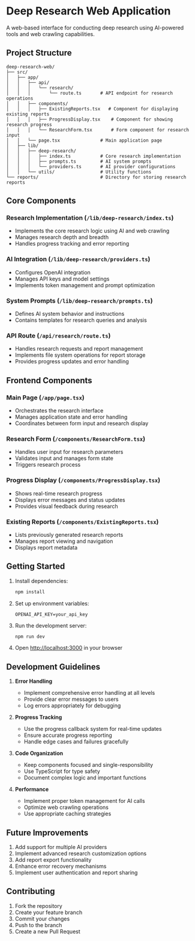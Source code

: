 # Deep Research Web Application

A web-based interface for conducting deep research using AI-powered tools and web crawling capabilities.

## Project Structure

```
deep-research-web/
├── src/
│   ├── app/
│   │   ├── api/
│   │   │   └── research/
│   │   │       └── route.ts       # API endpoint for research operations
│   │   ├── components/
│   │   │   ├── ExistingReports.tsx   # Component for displaying existing reports
│   │   │   ├── ProgressDisplay.tsx    # Component for showing research progress
│   │   │   └── ResearchForm.tsx       # Form component for research input
│   │   └── page.tsx               # Main application page
│   ├── lib/
│   │   ├── deep-research/
│   │   │   ├── index.ts           # Core research implementation
│   │   │   ├── prompts.ts         # AI system prompts
│   │   │   └── providers.ts       # AI provider configurations
│   │   └── utils/                 # Utility functions
└── reports/                       # Directory for storing research reports
```

## Core Components

### Research Implementation (`/lib/deep-research/index.ts`)
- Implements the core research logic using AI and web crawling
- Manages research depth and breadth
- Handles progress tracking and error reporting

### AI Integration (`/lib/deep-research/providers.ts`)
- Configures OpenAI integration
- Manages API keys and model settings
- Implements token management and prompt optimization

### System Prompts (`/lib/deep-research/prompts.ts`)
- Defines AI system behavior and instructions
- Contains templates for research queries and analysis

### API Route (`/api/research/route.ts`)
- Handles research requests and report management
- Implements file system operations for report storage
- Provides progress updates and error handling

## Frontend Components

### Main Page (`/app/page.tsx`)
- Orchestrates the research interface
- Manages application state and error handling
- Coordinates between form input and research display

### Research Form (`/components/ResearchForm.tsx`)
- Handles user input for research parameters
- Validates input and manages form state
- Triggers research process

### Progress Display (`/components/ProgressDisplay.tsx`)
- Shows real-time research progress
- Displays error messages and status updates
- Provides visual feedback during research

### Existing Reports (`/components/ExistingReports.tsx`)
- Lists previously generated research reports
- Manages report viewing and navigation
- Displays report metadata

## Getting Started

1. Install dependencies:
   ```bash
   npm install
   ```

2. Set up environment variables:
   ```
   OPENAI_API_KEY=your_api_key
   ```

3. Run the development server:
   ```bash
   npm run dev
   ```

4. Open [http://localhost:3000](http://localhost:3000) in your browser

## Development Guidelines

1. **Error Handling**
   - Implement comprehensive error handling at all levels
   - Provide clear error messages to users
   - Log errors appropriately for debugging

2. **Progress Tracking**
   - Use the progress callback system for real-time updates
   - Ensure accurate progress reporting
   - Handle edge cases and failures gracefully

3. **Code Organization**
   - Keep components focused and single-responsibility
   - Use TypeScript for type safety
   - Document complex logic and important functions

4. **Performance**
   - Implement proper token management for AI calls
   - Optimize web crawling operations
   - Use appropriate caching strategies

## Future Improvements

1. Add support for multiple AI providers
2. Implement advanced research customization options
3. Add report export functionality
4. Enhance error recovery mechanisms
5. Implement user authentication and report sharing

## Contributing

1. Fork the repository
2. Create your feature branch
3. Commit your changes
4. Push to the branch
5. Create a new Pull Request
